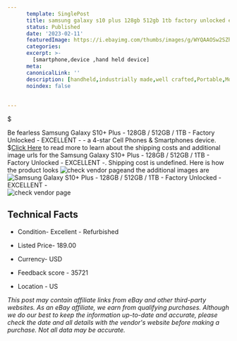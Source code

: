 ```yaml
---
      template: SinglePost
      title: samsung galaxy s10 plus 128gb 512gb 1tb factory unlocked excellent 
      status: Published
      date: '2023-02-11'
      featuredImage: https://i.ebayimg.com/thumbs/images/g/WYQAAOSw2SZhQJ85/s-l225.jpg
      categories: 
      excerpt: >-
        [smartphone,device ,hand held device]
      meta:
      canonicalLink: ''
      description: [handheld,industrially made,well crafted,Portable,Mobile,Compact,Convenient,Lightweight,Maneuverable,Man-portable,Miniature,Carriable,Hand-held,Light,Holdable,Transportable,Mobile device,Pocket-sized,On-the-go,Wireless,Cordless,Compact size,Convenient size, smartphone,device ,hand held device]
      noindex: false
      
        
---
```

$

Be fearless Samsung Galaxy S10+ Plus - 128GB / 512GB / 1TB - Factory Unlocked - EXCELLENT - - a 4-star Cell Phones & Smartphones device.
$[Click Here](https://www.ebay.com/itm/255107341571?hash=item3b65951d03%3Ag%3AWYQAAOSw2SZhQJ85&mkevt=1&mkcid=1&mkrid=711-53200-19255-0&campid=%253CePNCampaignId%253E&customid=%253CreferenceId%253E&toolid=10049) to read more to learn about the shipping costs and additional image urls for the Samsung Galaxy S10+ Plus - 128GB / 512GB / 1TB - Factory Unlocked - EXCELLENT -. Shipping cost is undefined. Here is how the product looks ![check vendor page](https://i.ebayimg.com/thumbs/images/g/WYQAAOSw2SZhQJ85/s-l225.jpg)and the additional images are![Samsung Galaxy S10+ Plus - 128GB / 512GB / 1TB - Factory Unlocked - EXCELLENT -](https://i.ebayimg.com/images/g/WYQAAOSw2SZhQJ85/s-l1200.jpg)![check vendor page](https://origin-galleryplus.ebayimg.com/ws/web/255107341571_2_0_1/225x225.jpg,https://origin-galleryplus.ebayimg.com/ws/web/255107341571_3_0_1/225x225.jpg,https://origin-galleryplus.ebayimg.com/ws/web/255107341571_4_0_1/225x225.jpg,https://origin-galleryplus.ebayimg.com/ws/web/255107341571_5_0_1/225x225.jpg,https://origin-galleryplus.ebayimg.com/ws/web/255107341571_6_0_1/225x225.jpg,https://origin-galleryplus.ebayimg.com/ws/web/255107341571_7_0_1/225x225.jpg,https://origin-galleryplus.ebayimg.com/ws/web/255107341571_8_0_1/225x225.jpg,https://origin-galleryplus.ebayimg.com/ws/web/255107341571_9_0_1/225x225.jpg,https://origin-galleryplus.ebayimg.com/ws/web/255107341571_10_0_1/225x225.jpg,https://origin-galleryplus.ebayimg.com/ws/web/255107341571_11_0_1/225x225.jpg,https://origin-galleryplus.ebayimg.com/ws/web/255107341571_12_0_1/225x225.jpg,https://origin-galleryplus.ebayimg.com/ws/web/255107341571_13_0_1/225x225.jpg)



 ## Technical Facts 



     
      

 - Condition- Excellent - Refurbished 


      

 - Listed Price- 189.00 


      

 - Currency- USD 


      

 - Feedback score - 35721 


      

 - Location - US 


      
      

 *_This post may contain affiliate links from eBay and other third-party websites. As an eBay affiliate, we earn from qualifying purchases. Although we do our best to keep the information up-to-date and accurate, please check the date and all details with the vendor's website before making a purchase. Not all data may be accurate._*






